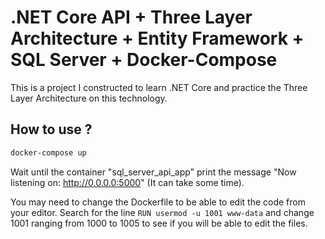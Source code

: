 # .NET Core API + Three Layer Architecture + Entity Framework + SQL Server + Docker-Compose

This is a project I constructed to learn .NET Core and practice the Three Layer Architecture on this technology.

## How to use ?

```sh
docker-compose up
```

Wait until the container "sql_server_api_app" print the message "Now listening on: http://0.0.0.0:5000" (It can take some time).

You may need to change the Dockerfile to be able to edit the code from your editor. Search for the line `RUN usermod -u 1001 www-data` and change 1001 ranging from 1000 to 1005 to see if you will be able to edit the files.
